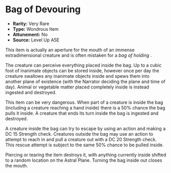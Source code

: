 
# Bag of Devouring

* **Rarity:** Very Rare
* **Type:** Wondrous Item
* **Attunement:** No
* **Source:** Level Up A5E


This item is actually an aperture for the mouth of an immense extradimensional creature and is often mistaken for a _bag of holding_ . 

The creature can perceive everything placed inside the bag. Up to a cubic foot of inanimate objects can be stored inside, however once per day the creature swallows any inanimate objects inside and spews them into another plane of existence (with the Narrator deciding the plane and time of day). Animal or vegetable matter placed completely inside is instead ingested and destroyed. 

This item can be very dangerous. When part of a creature is inside the bag (including a creature reaching a hand inside) there is a 50% chance the bag pulls it inside. A creature that ends its turn inside the bag is ingested and destroyed. 

A creature inside the bag can try to escape by using an action and making a DC 15 Strength check. Creatures outside the bag may use an action to attempt to reach in and pull a creature out with a DC 20 Strength check. This rescue attempt is subject to the same 50% chance to be pulled inside.

Piercing or tearing the item destroys it, with anything currently inside shifted to a random location on the Astral Plane. Turning the bag inside out closes the mouth.
